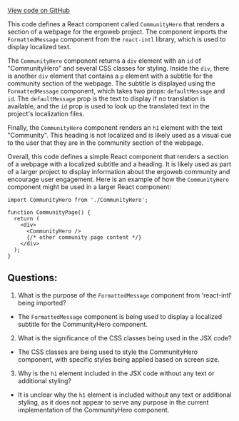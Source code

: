 [View code on GitHub](https://github.com/ergoplatform/ergoweb/components/community/CommunityHero.tsx)

This code defines a React component called `CommunityHero` that renders a section of a webpage for the ergoweb project. The component imports the `FormattedMessage` component from the `react-intl` library, which is used to display localized text. 

The `CommunityHero` component returns a `div` element with an `id` of "CommunityHero" and several CSS classes for styling. Inside the `div`, there is another `div` element that contains a `p` element with a subtitle for the community section of the webpage. The subtitle is displayed using the `FormattedMessage` component, which takes two props: `defaultMessage` and `id`. The `defaultMessage` prop is the text to display if no translation is available, and the `id` prop is used to look up the translated text in the project's localization files. 

Finally, the `CommunityHero` component renders an `h1` element with the text "Community". This heading is not localized and is likely used as a visual cue to the user that they are in the community section of the webpage.

Overall, this code defines a simple React component that renders a section of a webpage with a localized subtitle and a heading. It is likely used as part of a larger project to display information about the ergoweb community and encourage user engagement. Here is an example of how the `CommunityHero` component might be used in a larger React component:

```
import CommunityHero from './CommunityHero';

function CommunityPage() {
  return (
    <div>
      <CommunityHero />
      {/* other community page content */}
    </div>
  );
}
```
## Questions: 
 1. What is the purpose of the `FormattedMessage` component from 'react-intl' being imported?
- The `FormattedMessage` component is being used to display a localized subtitle for the CommunityHero component.

2. What is the significance of the CSS classes being used in the JSX code?
- The CSS classes are being used to style the CommunityHero component, with specific styles being applied based on screen size.

3. Why is the `h1` element included in the JSX code without any text or additional styling?
- It is unclear why the `h1` element is included without any text or additional styling, as it does not appear to serve any purpose in the current implementation of the CommunityHero component.